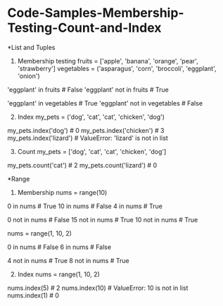 # Code-Samples-Membership-Testing-Count-and-Index
*List and Tuples
1. Membership testing
fruits = ['apple', 'banana', 'orange', 'pear', 'strawberry']
vegetables = ('asparagus', 'corn', 'broccoli', 'eggplant', 'onion')

'eggplant' in fruits # False
'eggplant' not in fruits # True

'eggplant' in vegetables # True
'eggplant' not in vegetables # False

2. Index
my_pets = ('dog', 'cat', 'cat', 'chicken', 'dog')

my_pets.index('dog') # 0
my_pets.index('chicken') # 3
my_pets.index('lizard') # ValueError: 'lizard' is not in list

3. Count
my_pets = ['dog', 'cat', 'cat', 'chicken', 'dog']

my_pets.count('cat') # 2
my_pets.count('lizard') # 0

*Range
1. Membership 
nums = range(10)

0 in nums # True
10 in nums # False
4 in nums # True

0 not in nums # False
15 not in nums # True
10 not in nums # True

nums = range(1, 10, 2)

0 in nums # False
6 in nums # False

4 not in nums # True
8 not in nums # True

2. Index
nums = range(1, 10, 2)

nums.index(5) # 2
nums.index(10) # ValueError: 10 is not in list
nums.index(1) # 0


